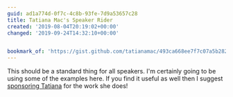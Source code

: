 ```yaml
---
guid: ad1a774d-0f7c-4c8b-93fe-7d9a53657c28
title: Tatiana Mac's Speaker Rider
created: '2019-08-04T20:19:02+00:00'
changed: '2019-09-24T14:32:10+00:00'


bookmark_of: 'https://gist.github.com/tatianamac/493ca668ee7f7c07a5b282f6d9132552'
---
```


This should be a standard thing for all speakers. I'm certainly going to be using some of the examples here. If you find it useful as well then I suggest [sponsoring Tatiana](https://github.com/users/tatianamac/sponsorship) for the work she does! 
